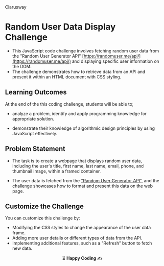 <p>Clarusway<img align="right"
  src="https://secure.meetupstatic.com/photos/event/3/1/b/9/600_488352729.jpeg"  width="15px"></p>

# Random User Data Display Challenge

- This JavaScript code challenge involves fetching random user data from the "Random User Generator API" [https://randomuser.me/api/](https://randomuser.me/api/)  and displaying specific user information on the DOM. 
- The challenge demonstrates how to retrieve data from an API and present it within an HTML document with CSS styling.


## Learning Outcomes

At the end of the this coding challenge, students will be able to;

- analyze a problem, identify and apply programming knowledge for appropriate solution.

- demonstrate their knowledge of algorithmic design principles by using JavaScript effectively.

## Problem Statement

- The task is to create a webpage that displays random user data, including the user's title, first name, last name, email, phone, and thumbnail image, within a framed container. 

- The user data is fetched from the ["Random User Generator API"](https://randomuser.me/api/), and the challenge showcases how to format and present this data on the web page.

## Customize the Challenge
You can customize this challenge by:

- Modifying the CSS styles to change the appearance of the user data frame.
- Adding more user details or different types of data from the API.
- Implementing additional features, such as a "Refresh" button to fetch new data.



<p align="center"> ⌛ <strong>Happy Coding </strong> ✍ </p>
